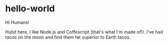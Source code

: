 # hello-world
Hi Humans!

Hubit here, I like Node.js and Coffescript (that's what I'm made of!).
I've had tacos on the moon and find them fat superior to Earth tacos.
